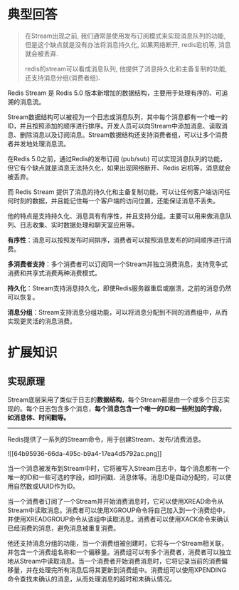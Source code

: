# 典型回答

> 在Stream出现之前, 我们通常是使用发布订阅模式来实现消息队列的功能, 但是这个缺点就是没有办法将消息持久化, 如果网络断开, redis宕机等, 消息就会被丢弃.
> 
> redis的stream可以看成消息队列, 他提供了消息持久化和主备复制的功能, 还支持消息分组(消费者组).

Redis Stream 是 Redis 5.0 版本新增加的数据结构，主要用于处理有序的、可追溯的消息流。



Stream数据结构可以被视为一个日志或消息队列，其中每个消息都有一个唯一的ID，并且按照添加的顺序进行排序。开发人员可以向Stream中添加消息、读取消息、删除消息以及订阅消息。Stream数据结构还支持消费者组，可以让多个消费者并发地处理消息流。



在Redis 5.0之前，通过Redis的发布订阅 (pub/sub) 可以实现消息队列的功能，但它有个缺点就是消息无法持久化，如果出现网络断开、Redis 宕机等，消息就会被丢弃。



而 Redis Stream 提供了消息的持久化和主备复制功能，可以让任何客户端访问任何时刻的数据，并且能记住每一个客户端的访问位置，还能保证消息不丢失。



他的特点是支持持久化、消息具有有序性，并且支持分组。主要可以用来做消息队列、日志收集、实时数据处理和聊天室应用等。



**有序性**：消息可以按照发布时间排序，消费者可以按照消息发布的时间顺序进行消费。

**多消费者支持**：多个消费者可以订阅同一个Stream并独立消费消息，支持竞争式消费和共享式消费两种消费模式。

**持久化**：Stream支持消息持久化，即使Redis服务器重启或崩溃，之前的消息仍然可以恢复。

**消息分组**：Stream支持消息分组功能，可以将消息分配到不同的消费组中，从而实现更灵活的消息消费。



# 扩展知识


## 实现原理


Stream底层采用了类似于日志的**数据结构**，每个Stream都是由一个或多个日志实现的。每个日志包含多个消息，**每个消息包含一个唯一的ID和一些附加的字段，如消息体、时间戳等。**

****

Redis提供了一系列的Stream命令，用于创建Stream、发布/消费消息。



![[64b95936-66da-495c-b9a4-17ea4d5792ac.png]]





当一个消息被发布到Stream中时，它将被写入Stream日志中，每个消息都有一个唯一的ID和一些可选的字段，如时间戳、消息体等。消息ID是自动分配的，可以使用自然数或UUID作为ID。



当一个消费者订阅了一个Stream并开始消费消息时，它可以使用XREAD命令从Stream中读取消息。消费者可以使用XGROUP命令将自己加入到一个消费组中，并使用XREADGROUP命令从该组中读取消息。消费者可以使用XACK命令来确认已经消费的消息，避免消息被重复消费。



他还支持消息分组的功能，当一个消费组被创建时，它将与一个Stream相关联，并包含一个消费组名称和一个偏移量。消费组可以有多个消费者，消费者可以独立地从Stream中读取消息。当一个消费者开始消费消息时，它将记录当前的消费偏移量，并在处理完所有消息后将其更新到消费组中。消费组可以使用XPENDING命令查找未确认的消息，从而处理消息的超时和未确认情况。

